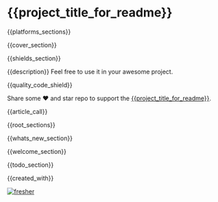 # {{project_title_for_readme}}

{{platforms_sections}}

{{cover_section}}

{{shields_section}}

{{description}}
Feel free to use it in your awesome project.

{{quality_code_shield}}

Share some ❤️ and star repo to support the [{{project_title_for_readme}}](https://github.com/{{owner_id}}/{{project_id}}).

{{article_call}}

{{root_sections}}

{{whats_new_section}}

{{welcome_section}}

{{todo_section}}

{{created_with}}

[![fresher](https://img.shields.io/badge/maintained%20with-fresher-darkgreen.svg?style=for-the-badge)](https://github.com/signmotion/fresher)
